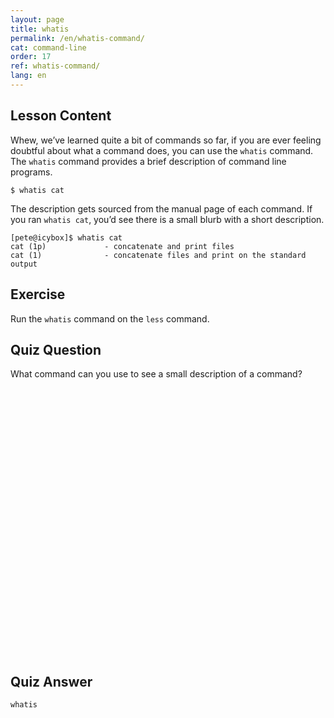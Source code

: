 ```yaml
---
layout: page
title: whatis
permalink: /en/whatis-command/
cat: command-line
order: 17
ref: whatis-command/
lang: en
---
```


## Lesson Content

Whew, we’ve learned quite a bit of commands so far, if you are ever feeling doubtful about what a command does, you can use the `whatis` command. The `whatis` command provides a brief description of command line programs. 

`$ whatis cat`

The description gets sourced from the manual page of each command. If you ran `whatis cat`, you’d see there is a small blurb with a short description.
```
[pete@icybox]$ whatis cat
cat (1p)             - concatenate and print files
cat (1)              - concatenate files and print on the standard output
``` 

## Exercise

Run the `whatis` command on the `less` command.

## Quiz Question

What command can you use to see a small description of a command?  
<br /><br /><br /><br /><br /><br /><br /><br /><br /><br /><br /><br /><br /><br /><br /><br /><br /><br /><br /><br /><br /><br /><br /><br /><br /><br />

## Quiz Answer

`whatis`
